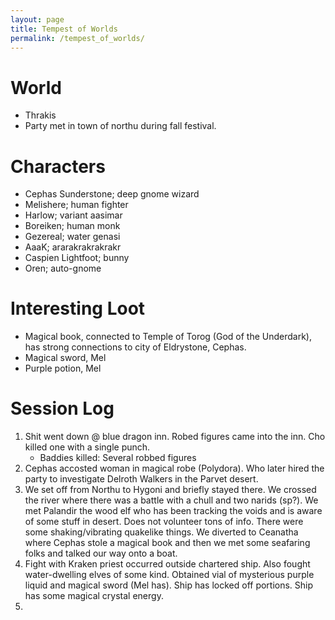 ```yaml
---
layout: page
title: Tempest of Worlds
permalink: /tempest_of_worlds/
---
```

# World
- Thrakis
- Party met in town of northu during fall festival. 


# Characters
- Cephas Sunderstone; deep gnome wizard
- Melishere; human fighter
- Harlow; variant aasimar
- Boreiken; human monk
- Gezereal; water genasi 
- AaaK; ararakrakrakrakr
- Caspien Lightfoot; bunny
- Oren; auto-gnome

# Interesting Loot
- Magical book, connected to Temple of Torog (God of the Underdark), has strong connections to city of Eldrystone, Cephas.
- Magical sword, Mel
- Purple potion, Mel

# Session Log
1. Shit went down @ blue dragon inn. Robed figures came into the inn. Cho killed one with a single punch. 
    - Baddies killed: Several robbed figures
2. Cephas accosted woman in magical robe (Polydora). Who later hired the party to investigate Delroth Walkers in the Parvet desert. 
3. We set off from Northu to Hygoni and briefly stayed there. We crossed the river where there was a battle with a chull and two narids (sp?). We met Palandir the wood elf who has been tracking the voids and is aware of some stuff in desert. Does not volunteer tons of info. There were some shaking/vibrating quakelike things. We diverted to Ceanatha where Cephas stole a magical book and then we met some seafaring folks and talked our way onto a boat.
4. Fight with Kraken priest occurred outside chartered ship. Also fought water-dwelling elves of some kind. Obtained vial of mysterious purple liquid and magical sword (Mel has). Ship has locked off portions. Ship has some magical crystal energy.
5. 
